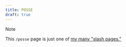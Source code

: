 ```yaml
---
title: POSSE
draft: true
---
```

> [!NOTE]
> This `/posse` page is just one of [my many "slash pages."](/slashes)